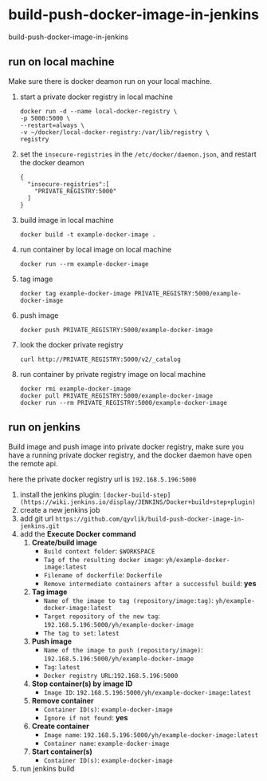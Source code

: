 # build-push-docker-image-in-jenkins

build-push-docker-image-in-jenkins

## run on local machine

Make sure there is docker deamon run on your local machine.

1. start a private docker registry in local machine
    ```
    docker run -d --name local-docker-registry \
    -p 5000:5000 \
    --restart=always \
    -v ~/docker/local-docker-registry:/var/lib/registry \
    registry
    ```
2. set the `insecure-registries` in the `/etc/docker/daemon.json`, and restart the docker deamon
    ```
    {
      "insecure-registries":[
        "PRIVATE_REGISTRY:5000"
      ]
    }
    ```
3. build image in local machine
    ```
    docker build -t example-docker-image .
    ```
4. run container by local image on local machine
    ```
    docker run --rm example-docker-image
    ```
5. tag image
    ```
    docker tag example-docker-image PRIVATE_REGISTRY:5000/example-docker-image
    ```
6. push image
    ```
    docker push PRIVATE_REGISTRY:5000/example-docker-image
    ```
7. look the docker private registry
    ```
    curl http://PRIVATE_REGISTRY:5000/v2/_catalog
    ```
8. run container by private registry image on local machine
    ```
    docker rmi example-docker-image
    docker pull PRIVATE_REGISTRY:5000/example-docker-image
    docker run --rm PRIVATE_REGISTRY:5000/example-docker-image
    ```

## run on jenkins

Build image and push image into private docker registry, make sure you have a running private docker registry, and the docker daemon have open the remote api.

here the private docker registry url is `192.168.5.196:5000`

1. install the jenkins plugin: `[docker-build-step](https://wiki.jenkins.io/display/JENKINS/Docker+build+step+plugin)`
2. create a new jenkins job
3. add git url `https://github.com/qyvlik/build-push-docker-image-in-jenkins.git`
4. add the **Execute Docker command**
    1. **Create/build image**
        - `Build context folder`: `$WORKSPACE`
        - `Tag of the resulting docker image`: `yh/example-docker-image:latest`
        - `Filename of dockerfile`: `Dockerfile`
        - `Remove intermediate containers after a successful build`: **yes**
    2. **Tag image**
        - `Name of the image to tag (repository/image:tag)`: `yh/example-docker-image:latest`
        - `Target repository of the new tag`: `192.168.5.196:5000/yh/example-docker-image`
        - `The tag to set`: `latest`
    3. **Push image**
        - `Name of the image to push (repository/image)`: `192.168.5.196:5000/yh/example-docker-image`
        - `Tag`: `latest`
        - `Docker registry URL`:`192.168.5.196:5000`
    4. **Stop container(s) by image ID**
        - `Image ID`: `192.168.5.196:5000/yh/example-docker-image:latest`
    5. **Remove container**
        - `Container ID(s)`: `example-docker-image`
        - `Ignore if not found`: **yes**
    6. **Create container**
        - `Image name`: `192.168.5.196:5000/yh/example-docker-image:latest`
        - `Container name`: `example-docker-image`
    7. **Start container(s)**
        - `Container ID(s)`: `example-docker-image`
5. run jenkins build



